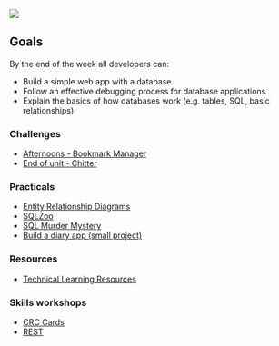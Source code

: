 ![](https://placehold.it/950x200/374c53/FFFFFF/?text=Week+4)

## Goals

By the end of the week all developers can:

- Build a simple web app with a database
- Follow an effective debugging process for database applications
- Explain the basics of how databases work (e.g. tables, SQL, basic relationships)

### Challenges

- [Afternoons - Bookmark Manager](https://github.com/makersacademy/course/blob/master/bookmark_manager/00_challenge_map.md)
- [End of unit - Chitter](https://github.com/makersacademy/chitter-challenge)

### Practicals

- [Entity Relationship Diagrams](https://github.com/makersacademy/skills-workshops/blob/master/practicals/databases/entity_relationship_diagrams.md)
- [SQLZoo](https://sqlzoo.net/)
- [SQL Murder Mystery](https://mystery.knightlab.com/)
- [Build a diary app (small project)](https://github.com/makersacademy/skills-workshops/blob/master/practicals/databases/daily_diary_app.md)

### Resources

- [Technical Learning Resources](https://airtable.com/shrGPJMHNfr7p9iAo/tblokmw6yNUO75ge6?blocks=hide)

### Skills workshops

- [CRC Cards](https://github.com/makersacademy/skills-workshops/tree/master/week-4/domain_modelling_student_directory_using_crc_cards)
- [REST](https://github.com/sjmog/rest)
